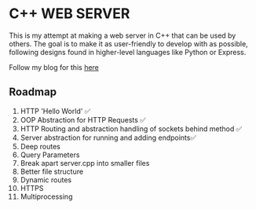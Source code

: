 # C++ WEB SERVER
This is my attempt at making a web server in C++ that can be used by others. The goal is to make it as user-friendly to develop with as possible, following designs found in higher-level languages like Python or Express.

Follow my blog for this [here](https://medium.com/@ruben.alias715)


## Roadmap
1. HTTP 'Hello World'  ✅
2. OOP Abstraction for HTTP Requests ✅
3. HTTP Routing and abstraction handling of sockets behind method ✅
4. Server abstraction for running and adding endpoints✅
5. Deep routes
6. Query Parameters
7. Break apart server.cpp into smaller files
8. Better file structure
9. Dynamic routes
10. HTTPS
11. Multiprocessing
